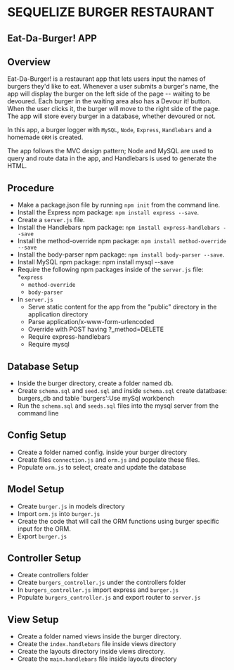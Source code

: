 # SEQUELIZE BURGER RESTAURANT

## Eat-Da-Burger! APP

## Overview
Eat-Da-Burger! is a restaurant app that lets users input the names of burgers they'd like to eat. Whenever a user submits a burger's name, the app will display the burger on the left side of the page -- waiting to be devoured.
Each burger in the waiting area also has a Devour it! button. When the user clicks it, the burger will move to the right side of the page.
The app will store every burger in a database, whether devoured or not.

In this app, a burger logger with ```MySQL```, ```Node```, ```Express```, ```Handlebars``` and a homemade ```ORM``` is created.

The app follows the MVC design pattern; Node and MySQL are used to query and route data in the app, and Handlebars is used to generate the HTML.

## Procedure
* Make a package.json file by running ```npm init``` from the command line.
* Install the Express npm package: ```npm install express --save```.
* Create a ```server.js``` file.
* Install the Handlebars npm package: ```npm install express-handlebars --save```
* Install the method-override npm package: ```npm install method-override --save```
* Install the body-parser npm package: ```npm install body-parser --save```.
* Install MySQL npm package: npm install mysql --save
* Require the following npm packages inside of the ```server.js``` file:
	*``` express ```
	* ```method-override```
	* ```body-parser```
* In ```server.js``` 
	* Serve static content for the app from the "public" directory in the application directory
	* Parse application/x-www-form-urlencoded
	* Override with POST having ?_method=DELETE
	* Require express-handlebars
	* Require mysql

## Database Setup
* Inside the burger directory, create a folder named db.
* Create ```schema.sql``` and ```seed.sql``` and inside ```schema.sql``` create datatbase: burgers_db and table 'burgers':Use mySql workbench
* Run the ```schema.sql``` and ```seeds.sql``` files into the mysql server from the command line

## Config Setup
* Create a folder named config. inside your burger directory
* Create files ```connection.js``` and ```orm.js``` and populate these files. 
* Populate ```orm.js``` to select, create and update the database 

## Model Setup
* Create ```burger.js``` in models directory
* Import ```orm.js``` into ```burger.js```
* Create the code that will call the ORM functions using burger specific input for the ORM.
* Export ```burger.js```

## Controller Setup
* Create controllers folder 
* Create ```burgers_controller.js``` under the controllers folder
* In ```burgers_controller.js``` import express and ```burger.js```
* Populate ```burgers_controller.js``` and export router to ```server.js```

## View Setup
* Create a folder named views inside the burger directory.
* Create the ```index.handlebars``` file inside views directory
* Create the layouts directory inside views directory.
* Create the ```main.handlebars``` file inside layouts directory

